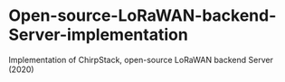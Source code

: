 # Open-source-LoRaWAN-backend-Server-implementation
Implementation of ChirpStack, open-source LoRaWAN backend Server (2020)
